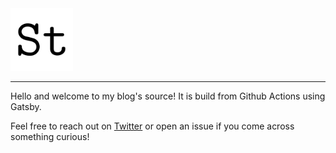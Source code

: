 <img src="src/assets/favicon.png" width="100" />

---

Hello and welcome to my blog's source! It is build from Github Actions using Gatsby.

Feel free to reach out on [Twitter](https://twitter.com/himattm) or open an issue if you come across something curious!